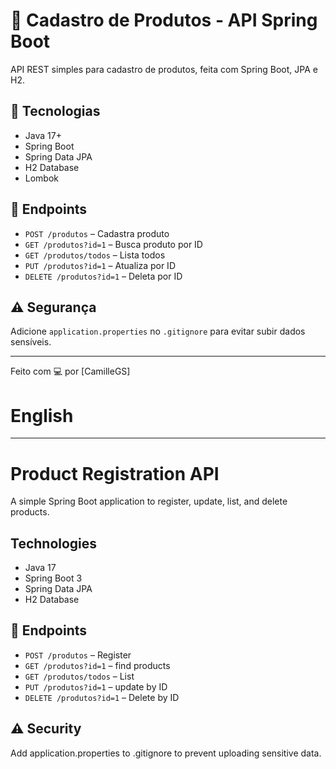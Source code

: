 # 🛒 Cadastro de Produtos - API Spring Boot

API REST simples para cadastro de produtos, feita com Spring Boot, JPA e H2.

## 🚀 Tecnologias
- Java 17+
- Spring Boot
- Spring Data JPA
- H2 Database
- Lombok

## 🔗 Endpoints

- `POST /produtos` – Cadastra produto  
- `GET /produtos?id=1` – Busca produto por ID  
- `GET /produtos/todos` – Lista todos  
- `PUT /produtos?id=1` – Atualiza por ID  
- `DELETE /produtos?id=1` – Deleta por ID  

## ⚠️ Segurança
Adicione `application.properties` no `.gitignore` para evitar subir dados sensíveis.

---

Feito com 💻 por [CamilleGS]

# English 
---
# Product Registration API

A simple Spring Boot application to register, update, list, and delete products.

## Technologies
- Java 17
- Spring Boot 3
- Spring Data JPA
- H2 Database

## 🔗 Endpoints

- `POST /produtos` – Register 
- `GET /produtos?id=1` – find products  
- `GET /produtos/todos` – List 
- `PUT /produtos?id=1` – update by ID  
- `DELETE /produtos?id=1` – Delete by ID  

## ⚠️ Security
Add application.properties to .gitignore to prevent uploading sensitive data.
